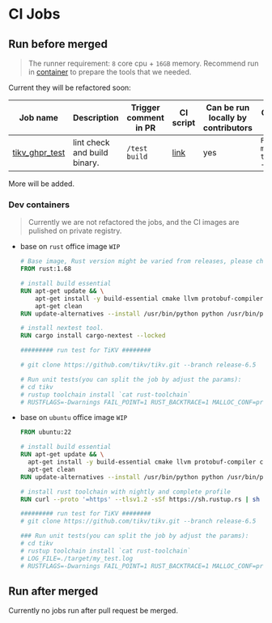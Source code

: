 CI Jobs
===

## Run before merged

> The runner requirement: `8` core cpu + `16GB` memory.
> Recommend run in [container](#dev-containers) to prepare the tools that we needed.


Current they will be refactored soon:

| Job name                                                      | Description                  | Trigger comment in PR | CI script                                                | Can be run locally by contributors | Core Instructions to run locally                       | Runner resouce requirement |
| ------------------------------------------------------------- | ---------------------------- | --------------------- | -------------------------------------------------------- | ---------------------------------- | ------------------------------------------------------ | -------------------------- |
| [tikv_ghpr_test](/jenkins/jobs/ci/tikv/tikv/ghpr_test.groovy) | lint check and build binary. | `/test build`         | [link](/jenkins/pipelines/ci/tikv/tikv_ghpr_test.groovy) | yes                                | `FAIL_POINT=1=1 make test_with_nextest -j <cpu-cores>` | 8 core cpu, 16GB memory    |

More will be added.

### Dev containers

> Currently we are not refactored the jobs, and the CI images are pulished on private registry.

- base on `rust` office image `WIP`
    ```Dockerfile
    # Base image, Rust version might be varied from releases, please check the Cargo.toml before setting the correct version.
    FROM rust:1.68

    # install build essential
    RUN apt-get update && \
        apt-get install -y build-essential cmake llvm protobuf-compiler python3 && \
        apt-get clean
    RUN update-alternatives --install /usr/bin/python python /usr/bin/python3 1

    # install nextest tool.
    RUN cargo install cargo-nextest --locked

    ######### run test for TiKV ########

    # git clone https://github.com/tikv/tikv.git --branch release-6.5  

    # Run unit tests(you can split the job by adjust the params):
    # cd tikv
    # rustup toolchain install `cat rust-toolchain`
    # RUSTFLAGS=-Dwarnings FAIL_POINT=1 RUST_BACKTRACE=1 MALLOC_CONF=prof:true,prof_active:false CI=1 make test_with_nextest
    ```

- base on `ubuntu` office image `WIP`
  ```Dockerfile
  FROM ubuntu:22

  # install build essential
  RUN apt-get update && \
    apt-get install -y build-essential cmake llvm protobuf-compiler curl git python3 && \
    apt-get clean
  RUN update-alternatives --install /usr/bin/python python /usr/bin/python3 1

  # install rust toolchain with nightly and complete profile
  RUN curl --proto '=https' --tlsv1.2 -sSf https://sh.rustup.rs | sh
  
  ######### run test for TiKV ########
  # git clone https://github.com/tikv/tikv.git --branch release-6.5
  
  ### Run unit tests(you can split the job by adjust the params):
  # cd tikv
  # rustup toolchain install `cat rust-toolchain`
  # LOG_FILE=./target/my_test.log
  # RUSTFLAGS=-Dwarnings FAIL_POINT=1 RUST_BACKTRACE=1 MALLOC_CONF=prof:true,prof_active:false CI=1 make test_with_nextest
  ```
## Run after merged

Currently no jobs run after pull request be merged.
